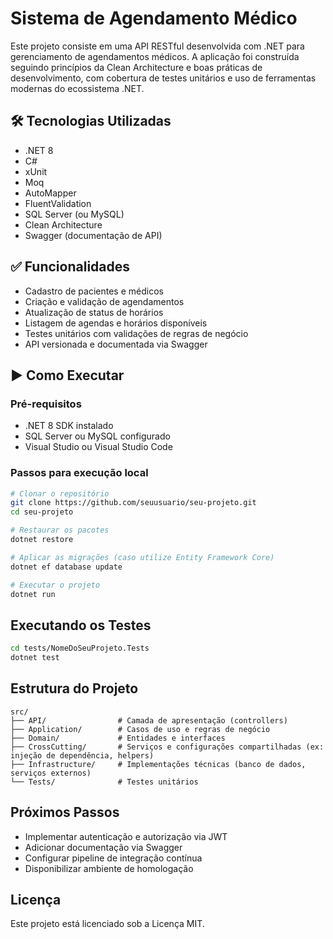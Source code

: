# Sistema de Agendamento Médico

Este projeto consiste em uma API RESTful desenvolvida com .NET para gerenciamento de agendamentos médicos. A aplicação foi construída seguindo princípios da Clean Architecture e boas práticas de desenvolvimento, com cobertura de testes unitários e uso de ferramentas modernas do ecossistema .NET.

## 🛠 Tecnologias Utilizadas

- .NET 8  
- C#  
- xUnit  
- Moq  
- AutoMapper  
- FluentValidation  
- SQL Server (ou MySQL)  
- Clean Architecture  
- Swagger (documentação de API)

## ✅ Funcionalidades

- Cadastro de pacientes e médicos  
- Criação e validação de agendamentos  
- Atualização de status de horários  
- Listagem de agendas e horários disponíveis  
- Testes unitários com validações de regras de negócio  
- API versionada e documentada via Swagger

## ▶️ Como Executar

### Pré-requisitos

- .NET 8 SDK instalado  
- SQL Server ou MySQL configurado  
- Visual Studio ou Visual Studio Code

### Passos para execução local

```bash
# Clonar o repositório
git clone https://github.com/seuusuario/seu-projeto.git
cd seu-projeto

# Restaurar os pacotes
dotnet restore

# Aplicar as migrações (caso utilize Entity Framework Core)
dotnet ef database update

# Executar o projeto
dotnet run

```

## Executando os Testes

```bash
cd tests/NomeDoSeuProjeto.Tests
dotnet test
```

## Estrutura do Projeto

```
src/
├── API/                # Camada de apresentação (controllers)
├── Application/        # Casos de uso e regras de negócio
├── Domain/             # Entidades e interfaces
├── CrossCutting/       # Serviços e configurações compartilhadas (ex: injeção de dependência, helpers)
├── Infrastructure/     # Implementações técnicas (banco de dados, serviços externos)
└── Tests/              # Testes unitários
```

## Próximos Passos

- Implementar autenticação e autorização via JWT
- Adicionar documentação via Swagger
- Configurar pipeline de integração contínua
- Disponibilizar ambiente de homologação

## Licença

Este projeto está licenciado sob a Licença MIT.

